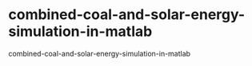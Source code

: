 # combined-coal-and-solar-energy-simulation-in-matlab
combined-coal-and-solar-energy-simulation-in-matlab
